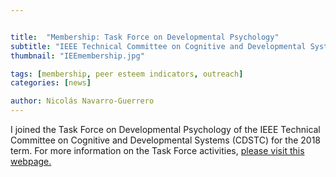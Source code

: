 ```yaml
---


title:  "Membership: Task Force on Developmental Psychology"
subtitle: "IEEE Technical Committee on Cognitive and Developmental Systems (CDSTC)"
thumbnail: "IEEmembership.jpg"

tags: [membership, peer esteem indicators, outreach]
categories: [news]

author: Nicolás Navarro-Guerrero
---
```


I joined the Task Force on Developmental Psychology of the IEEE Technical Committee on Cognitive and Developmental Systems (CDSTC) for the 2018 term. For more information on the Task Force activities, <a href="https://cdstc.gitlab.io/task-force-on-developmental-psychology/members/" target="_blank">please visit this webpage.</a>

<!--more-->

